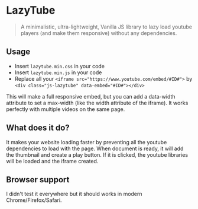 # LazyTube

> A minimalistic, ultra-lightweight, Vanilla JS library to lazy load youtube players (and make them responsive) without any dependencies.

Usage
-----
- Insert `lazytube.min.css` in your code
- Insert `lazytube.min.js` in your code
- Replace all your `<iframe src="https://www.youtube.com/embed/#ID#">` by `<div class="js-lazytube" data-embed="#ID#"></div>`

This will make a full responsive embed, but you can add a data-width attribute to set a max-width (like the width attribute of the iframe). It works perfectly with multiple videos on the same page.

What does it do?
-----
It makes your website loading faster by preventing all the youtube dependencies to load with the page. When document is ready, it will add the thumbnail and create a play button.
If it is clicked, the youtube libraries will be loaded and the iframe created.

Browser support
-----
I didn't test it everywhere but it should works in modern Chrome/Firefox/Safari.
